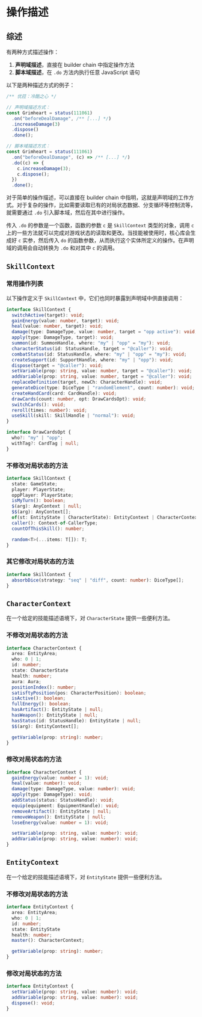 # 操作描述

## 综述

有两种方式描述操作：
1. **声明域描述**，直接在 builder chain 中指定操作方法
2. **脚本域描述**，在 `.do` 方法内执行任意 JavaScript 语句

以下是两种描述方式的例子：

```ts
/** 优菈：冷酷之心 */

// 声明域描述方式：
const Grimheart = status(111061)
  .on("beforeDealDamage", /** [...] */)
  .increaseDamage(3)
  .dispose()
  .done();

// 脚本域描述方式：
const Grimheart = status(111061)
  .on("beforeDealDamage", (c) => /** [...] */)
  .do((c) => {
    c.increaseDamage(3);
    c.dispose();
  })
  .done();
```

对于简单的操作描述，可以直接在 builder chain 中指明，这就是声明域的工作方式。对于复杂的操作，比如需要读取已有的对局状态数据、分支循环等控制流等，就需要通过 `.do` 引入脚本域，然后在其中进行操作。

传入 `.do` 的参数是一个函数，函数的参数 `c` 是 `SkillContext` 类型的对象，调用 `c` 上的一些方法就可以完成对游戏状态的读取和更改。当技能被使用时，核心库会生成好 `c` 实参，然后传入 `do` 的函数参数，从而执行这个实体所定义的操作。在声明域的调用会自动转换为 `.do` 和对其中 `c` 的调用。

## `SkillContext`

### 常用操作列表

以下操作定义于 `SkillContext` 中，它们也同时暴露到声明域中供直接调用：

```ts
interface SkillContext {
  switchActive(target): void;
  gainEnergy(value: number, target): void;
  heal(value: number, target): void;
  damage(type: DamageType, value: number, target = "opp active"): void;
  apply(type: DamageType, target): void;
  summon(id: SummonHandle, where: "my" | "opp" = "my"): void;
  characterStatus(id: StatusHandle, target = "@caller"): void;
  combatStatus(id: StatusHandle, where: "my" | "opp" = "my"): void;
  createSupport(id: SupportHandle, where: "my" | "opp"): void;
  dispose(target = "@caller"): void;
  setVariable(prop: string, value: number, target = "@caller"): void;
  addVariable(prop: string, value: number, target = "@caller"): void;
  replaceDefinition(target, newCh: CharacterHandle): void;
  generateDice(type: DiceType | "randomElement", count: number): void;
  createHandCard(card: CardHandle): void;
  drawCards(count: number, opt: DrawCardsOpt): void;
  switchCards(): void;
  reroll(times: number): void;
  useSkill(skill: SkillHandle | "normal"): void;
}

interface DrawCardsOpt {
  who?: "my" | "opp";
  withTag?: CardTag | null;
}
```

### 不修改对局状态的方法

```ts
interface SkillContext {
  state: GameState;
  player: PlayerState;
  oppPlayer: PlayerState;
  isMyTurn(): boolean;
  $(arg): AnyContext | null;
  $$(arg): AnyContext[];
  of(st: EntityState | CharacterState): EntityContext | CharacterContext;
  caller(): Context-of-CallerType;
  countOfThisSkill(): number;

  random<T>(...items: T[]): T;
}
```

### 其它修改对局状态的方法

```ts
interface SkillContext {
  absorbDice(strategy: "seq" | "diff", count: number): DiceType[];
}
```

## `CharacterContext`

在一个给定的技能描述语境下，对 `CharacterState` 提供一些便利方法。

### 不修改对局状态的方法

```ts
interface CharacterContext {
  area: EntityArea;
  who: 0 | 1;
  id: number;
  state: CharacterState
  health: number;
  aura: Aura;
  positionIndex(): number;
  satisftyPosition(pos: CharacterPosition): boolean;
  isActive(): boolean;
  fullEnergy(): boolean;
  hasArtifact(): EntityState | null;
  hasWeapon(): EntityState | null;
  hasStatus(id: StatusHandle): EntityState | null;
  $$(arg): EntityContext[];

  getVariable(prop: string): number;
}
```

### 修改对局状态的方法

```ts
interface CharacterContext {
  gainEnergy(value: number = 1): void;
  heal(value: number): void;
  damage(type: DamageType, value: number): void;
  apply(type: DamageType): void;
  addStatus(status: StatusHandle): void;
  equip(equipment: EquipmentHandle): void;
  removeArtifact(): EntityState | null;
  removeWeapon(): EntityState | null;
  loseEnergy(value: number = 1): void;

  setVariable(prop: string, value: number): void;
  addVariable(prop: string, value: number): void;
}
```

## `EntityContext`

在一个给定的技能描述语境下，对 `EntityState` 提供一些便利方法。

### 不修改对局状态的方法

```ts
interface EntityContext {
  area: EntityArea;
  who: 0 | 1;
  id: number;
  state: EntityState
  health: number;
  master(): CharacterContext;

  getVariable(prop: string): number;
}
```

### 修改对局状态的方法

```ts
interface EntityContext {
  setVariable(prop: string, value: number): void;
  addVariable(prop: string, value: number): void;
  dispose(): void;
}
```

